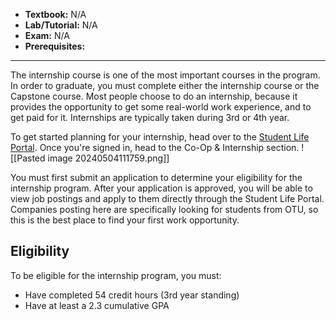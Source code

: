 - **Textbook:** N/A
- **Lab/Tutorial:** N/A
- **Exam:** N/A
- **Prerequisites:**

---

The internship course is one of the most important courses in the program. In order to graduate, you must complete either the internship course or the Capstone course. Most people choose to do an internship, because it provides the opportunity to get some real-world work experience, and to get paid for it. Internships are typically taken during 3rd or 4th year. 

To get started planning for your internship, head over to the [Student Life Portal](https://studentlifeportal.ontariotechu.ca/home.htm). Once you're signed in, head to the Co-Op & Internship section.
![[Pasted image 20240504111759.png]]

You must first submit an application to determine your eligibility for the internship program. After your application is approved, you will be able to view job postings and apply to them directly through the Student Life Portal. Companies posting here are specifically looking for students from OTU, so this is the best place to find your first work opportunity. 

## Eligibility
To be eligible for the internship program, you must:
- Have completed 54 credit hours (3rd year standing)
- Have at least a 2.3 cumulative GPA